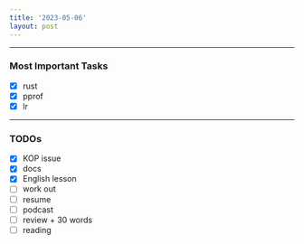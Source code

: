 ```yaml
---
title: '2023-05-06'
layout: post
---
```


---

### Most Important Tasks

- [x] rust
- [x] pprof
- [x] lr

---

### TODOs

- [x] KOP issue
- [x] docs
- [x] English lesson
- [ ] work out
- [ ] resume
- [ ] podcast
- [ ] review + 30 words
- [ ] reading
